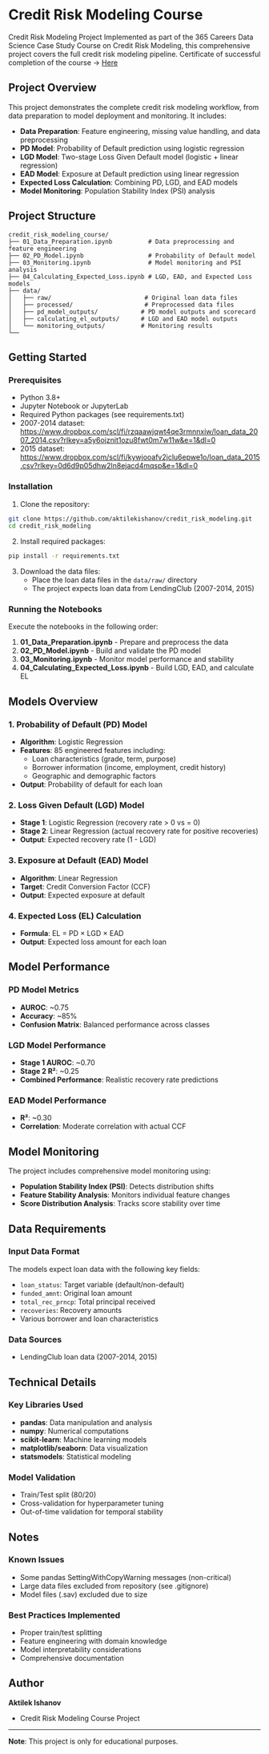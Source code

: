 # Credit Risk Modeling Course

Credit Risk Modeling Project
Implemented as part of the 365 Careers Data Science Case Study Course on Credit Risk Modeling, this comprehensive project covers the full credit risk modeling pipeline. Certificate of successful completion of the course -> [Here](https://drive.google.com/file/d/1FjMDLmfbjUBfmEpRC9NLy3EvwZgU0kw5/view?usp=sharing)

## Project Overview

This project demonstrates the complete credit risk modeling workflow, from data preparation to model deployment and monitoring. It includes:

- **Data Preparation**: Feature engineering, missing value handling, and data preprocessing
- **PD Model**: Probability of Default prediction using logistic regression
- **LGD Model**: Two-stage Loss Given Default model (logistic + linear regression)
- **EAD Model**: Exposure at Default prediction using linear regression
- **Expected Loss Calculation**: Combining PD, LGD, and EAD models
- **Model Monitoring**: Population Stability Index (PSI) analysis

## Project Structure

```
credit_risk_modeling_course/
├── 01_Data_Preparation.ipynb          # Data preprocessing and feature engineering
├── 02_PD_Model.ipynb                  # Probability of Default model
├── 03_Monitoring.ipynb                # Model monitoring and PSI analysis
├── 04_Calculating_Expected_Loss.ipynb # LGD, EAD, and Expected Loss models
├── data/
│   ├── raw/                          # Original loan data files
│   ├── processed/                    # Preprocessed data files
│   ├── pd_model_outputs/            # PD model outputs and scorecard
│   ├── calculating_el_outputs/      # LGD and EAD model outputs
│   └── monitoring_outputs/          # Monitoring results
└── 
```

## Getting Started

### Prerequisites

- Python 3.8+
- Jupyter Notebook or JupyterLab
- Required Python packages (see requirements.txt)
- 2007-2014 dataset: https://www.dropbox.com/scl/fi/rzqaawjqwt4qe3rmnnxiw/loan_data_2007_2014.csv?rlkey=a5y6ojznit1ozu8fwt0m7w11w&e=1&dl=0
- 2015 dataset: https://www.dropbox.com/scl/fi/kywjooafv2jclu6epwe1o/loan_data_2015.csv?rlkey=0d6d9p05dhw2ln8ejacd4mqsp&e=1&dl=0

### Installation

1. Clone the repository:
```bash
git clone https://github.com/aktilekishanov/credit_risk_modeling.git
cd credit_risk_modeling
```

2. Install required packages:
```bash
pip install -r requirements.txt
```

3. Download the data files:
   - Place the loan data files in the `data/raw/` directory
   - The project expects loan data from LendingClub (2007-2014, 2015)

### Running the Notebooks

Execute the notebooks in the following order:

1. **01_Data_Preparation.ipynb** - Prepare and preprocess the data
2. **02_PD_Model.ipynb** - Build and validate the PD model
3. **03_Monitoring.ipynb** - Monitor model performance and stability
4. **04_Calculating_Expected_Loss.ipynb** - Build LGD, EAD, and calculate EL

## Models Overview

### 1. Probability of Default (PD) Model
- **Algorithm**: Logistic Regression
- **Features**: 85 engineered features including:
  - Loan characteristics (grade, term, purpose)
  - Borrower information (income, employment, credit history)
  - Geographic and demographic factors
- **Output**: Probability of default for each loan

### 2. Loss Given Default (LGD) Model
- **Stage 1**: Logistic Regression (recovery rate > 0 vs = 0)
- **Stage 2**: Linear Regression (actual recovery rate for positive recoveries)
- **Output**: Expected recovery rate (1 - LGD)

### 3. Exposure at Default (EAD) Model
- **Algorithm**: Linear Regression
- **Target**: Credit Conversion Factor (CCF)
- **Output**: Expected exposure at default

### 4. Expected Loss (EL) Calculation
- **Formula**: EL = PD × LGD × EAD
- **Output**: Expected loss amount for each loan

## Model Performance

### PD Model Metrics
- **AUROC**: ~0.75
- **Accuracy**: ~85%
- **Confusion Matrix**: Balanced performance across classes

### LGD Model Performance
- **Stage 1 AUROC**: ~0.70
- **Stage 2 R²**: ~0.25
- **Combined Performance**: Realistic recovery rate predictions

### EAD Model Performance
- **R²**: ~0.30
- **Correlation**: Moderate correlation with actual CCF

## Model Monitoring

The project includes comprehensive model monitoring using:

- **Population Stability Index (PSI)**: Detects distribution shifts
- **Feature Stability Analysis**: Monitors individual feature changes
- **Score Distribution Analysis**: Tracks score stability over time

## Data Requirements

### Input Data Format
The models expect loan data with the following key fields:
- `loan_status`: Target variable (default/non-default)
- `funded_amnt`: Original loan amount
- `total_rec_prncp`: Total principal received
- `recoveries`: Recovery amounts
- Various borrower and loan characteristics

### Data Sources
- LendingClub loan data (2007-2014, 2015)

## Technical Details

### Key Libraries Used
- **pandas**: Data manipulation and analysis
- **numpy**: Numerical computations
- **scikit-learn**: Machine learning models
- **matplotlib/seaborn**: Data visualization
- **statsmodels**: Statistical modeling

### Model Validation
- Train/Test split (80/20)
- Cross-validation for hyperparameter tuning
- Out-of-time validation for temporal stability

## Notes

### Known Issues
- Some pandas SettingWithCopyWarning messages (non-critical)
- Large data files excluded from repository (see .gitignore)
- Model files (.sav) excluded due to size

### Best Practices Implemented
- Proper train/test splitting
- Feature engineering with domain knowledge
- Model interpretability considerations
- Comprehensive documentation

## Author

**Aktilek Ishanov**
- Credit Risk Modeling Course Project

---

**Note**: This project is only for educational purposes. 
